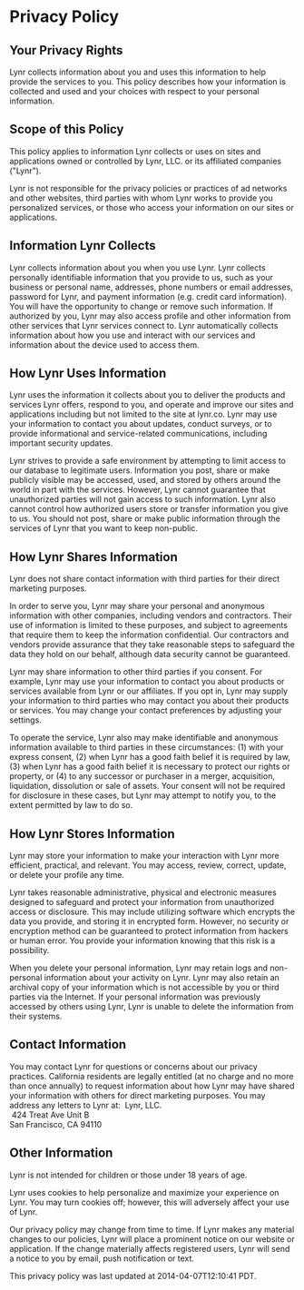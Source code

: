 # Privacy Policy

## Your Privacy Rights

Lynr collects information about you and uses this information to help provide the services to you. This policy describes how your information is collected and used and your choices with respect to your personal information.

## Scope of this Policy

This policy applies to information Lynr collects or uses on sites and applications owned or controlled by Lynr, LLC. or its affiliated companies ("Lynr").

Lynr is not responsible for the privacy policies or practices of ad networks and other websites, third parties with whom Lynr works to provide you personalized services, or those who access your information on our sites or applications.

## Information Lynr Collects

Lynr collects information about you when you use Lynr. Lynr collects personally identifiable information that you provide to us, such as your business or personal name, addresses, phone numbers or email addresses, password for Lynr, and payment information (e.g. credit card information). You will have the opportunity to change or remove such information. If authorized by you, Lynr may also access profile and other information from other services that Lynr services connect to. Lynr automatically collects information about how you use and interact with our services and information about the device used to access them.

## How Lynr Uses Information

Lynr uses the information it collects about you to deliver the products and services Lynr offers, respond to you, and operate and improve our sites and applications including but not limited to the site at lynr.co. Lynr may use your information to contact you about updates, conduct surveys, or to provide informational and service-related communications, including important security updates.

Lynr strives to provide a safe environment by attempting to limit access to our database to legitimate users. Information you post, share or make publicly visible may be accessed, used, and stored by others around the world in part with the services. However, Lynr cannot guarantee that unauthorized parties will not gain access to such information. Lynr also cannot control how authorized users store or transfer information you give to us. You should not post, share or make public information through the services of Lynr that you want to keep non-public.

## How Lynr Shares Information

Lynr does not share contact information with third parties for their direct marketing purposes.

In order to serve you, Lynr may share your personal and anonymous information with other companies, including vendors and contractors. Their use of information is limited to these purposes, and subject to agreements that require them to keep the information confidential. Our contractors and vendors provide assurance that they take reasonable steps to safeguard the data they hold on our behalf, although data security cannot be guaranteed.

Lynr may share information to other third parties if you consent. For example, Lynr may use your information to contact you about products or services available from Lynr or our affiliates. If you opt in, Lynr may supply your information to third parties who may contact you about their products or services. You may change your contact preferences by adjusting your settings.

To operate the service, Lynr also may make identifiable and anonymous information available to third parties in these circumstances: (1) with your express consent, (2) when Lynr has a good faith belief it is required by law, (3) when Lynr has a good faith belief it is necessary to protect our rights or property, or (4) to any successor or purchaser in a merger, acquisition, liquidation, dissolution or sale of assets. Your consent will not be required for disclosure in these cases, but Lynr may attempt to notify you, to the extent permitted by law to do so.

## How Lynr Stores Information

Lynr may store your information to make your interaction with Lynr more efficient, practical, and relevant. You may access, review, correct, update, or delete your profile any time.

Lynr takes reasonable administrative, physical and electronic measures designed to safeguard and protect your information from unauthorized access or disclosure. This may include utilizing software which encrypts the data you provide, and storing it in encrypted form. However, no security or encryption method can be guaranteed to protect information from hackers or human error. You provide your information knowing that this risk is a possibility. 

When you delete your personal information, Lynr may retain logs and non-personal information about your activity on Lynr. Lynr may also retain an archival copy of your information which is not accessible by you or third parties via the Internet. If your personal information was previously accessed by others using Lynr, Lynr is unable to delete the information from their systems.

## Contact Information

You may contact Lynr for questions or concerns about our privacy practices. California residents are legally entitled (at no charge and no more than once annually) to request information about how Lynr may have shared your information with others for direct marketing purposes. You may address any letters to Lynr at:
 Lynr, LLC.<br /> 424 Treat Ave Unit B<br />
San Francisco, CA 94110

## Other Information

Lynr is not intended for children or those under 18 years of age.

Lynr uses cookies to help personalize and maximize your experience on Lynr. You may turn cookies off; however, this will adversely affect your use of Lynr.

Our privacy policy may change from time to time. If Lynr makes any material changes to our policies, Lynr will place a prominent notice on our website or application. If the change materially affects registered users, Lynr will send a notice to you by email, push notification or text.

This privacy policy was last updated at 2014-04-07T12:10:41 PDT.